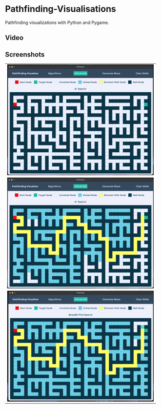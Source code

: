 # Pathfinding-Visualisations

Pathfinding visualizations with Python and Pygame.

## Video

## Screenshots
<table border='0px'>
    <tr>
        <td>
            <img src='screenshots/maze.png?raw=true' alt='Maze' 
                width='480'>
        </td>
    </tr>
    <tr>
        <td>
            <img src='screenshots/astar.png?raw=true' alt='A*'
                width='480'>
        </td>
    </tr>
    <tr>
        <td>
            <img src='screenshots/bfs.png?raw=true' alt='BFS' 
                width='480'>
        </td>
    </tr>
</table>
